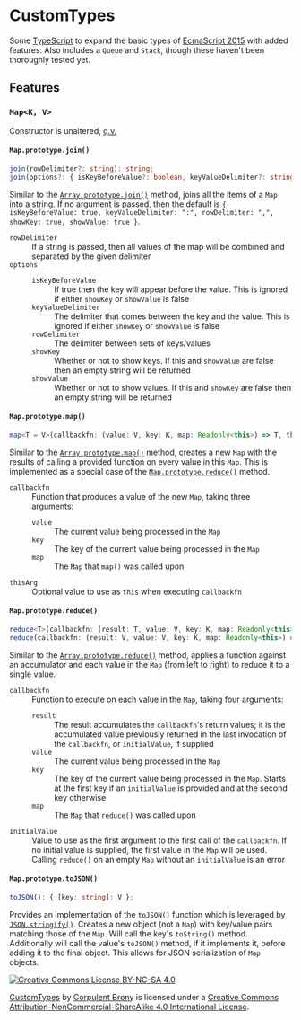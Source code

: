 # CustomTypes
Some [TypeScript](https://www.typescriptlang.org/) to expand the basic types of [EcmaScript 2015](http://www.ecma-international.org/publications/files/ECMA-ST/Ecma-262.pdf) with added features.  Also includes a `Queue` and `Stack`, though these haven't been thoroughly tested yet.

## Features

### `Map<K, V>`

Constructor is unaltered, [q.v.](https://developer.mozilla.org/en-US/docs/Web/JavaScript/Reference/Global_Objects/Map)

#### `Map.prototype.join()`

```typescript
join(rowDelimiter?: string): string;
join(options?: { isKeyBeforeValue?: boolean, keyValueDelimiter?: string, rowDelimiter?: string, showKey?: boolean, showValue?: boolean }): string;
```

Similar to the [`Array.prototype.join()`](https://developer.mozilla.org/en-US/docs/Web/JavaScript/Reference/Global_Objects/Array/join) method, joins all the items of a `Map` into a string.  If no argument is passed, then the default is `{ isKeyBeforeValue: true, keyValueDelimiter: ":", rowDelimiter: ",", showKey: true, showValue: true }`.

<dl>
	<dt><code>rowDelimiter</code></dt>
	<dd>If a string is passed, then all values of the map will be combined and separated by the given delimiter</dd>
	<dt><code>options</code></dt>
	<dd>
		<dl>
			<dt><code>isKeyBeforeValue</code></dt>
			<dd>If true then the key will appear before the value.  This is ignored if either <code>showKey</code> or <code>showValue</code> is false</dd>
			<dt><code>keyValueDelimiter</code></dt>
			<dd>The delimiter that comes between the key and the value.  This is ignored if either <code>showKey</code> or <code>showValue</code> is false</dd>
			<dt><code>rowDelimiter</code></dt>
			<dd>The delimiter between sets of keys/values</dd>
			<dt><code>showKey</code></dt>
			<dd>Whether or not to show keys.  If this and <code>showValue</code> are false then an empty string will be returned</dd>
			<dt><code>showValue</code></dt>
			<dd>Whether or not to show values.  If this and <code>showKey</code> are false then an empty string will be returned</dd>
		</dl>
	</dd>
</dl>

#### `Map.prototype.map()`

```typescript
map<T = V>(callbackfn: (value: V, key: K, map: Readonly<this>) => T, thisArg?: object): Map<K, T>;
```

Similar to the [`Array.prototype.map()`](https://developer.mozilla.org/en-US/docs/Web/JavaScript/Reference/Global_Objects/Array/map) method, creates a new `Map` with the results of calling a provided function on every value in this `Map`.  This is implemented as a special case of the [`Map.prototype.reduce()`](#mapprototypereduce) method.

<dl>
	<dt><code>callbackfn</code></dt>
	<dd>
		Function that produces a value of the new <code>Map</code>, taking three arguments:
		<dl>
			<dt><code>value</code></dt>
			<dd>The current value being processed in the <code>Map</code></dd>
			<dt><code>key</code></dt>
			<dd>The key of the current value being processed in the <code>Map</code></dd>
			<dt><code>map</code></dt>
			<dd>The <code>Map</code> that <code>map()</code> was called upon</dd>
		</dl>
	</dd>
	<dt><code>thisArg</code></dt>
	<dd>Optional value to use as <code>this</code> when executing <code>callbackfn</code></dd>
</dl>

#### `Map.prototype.reduce()`

```typescript
reduce<T>(callbackfn: (result: T, value: V, key: K, map: Readonly<this>) => T, initialValue: T): T;
reduce(callbackfn: (result: V, value: V, key: K, map: Readonly<this>) => V): V;
```

Similar to the [`Array.prototype.reduce()`](https://developer.mozilla.org/en-US/docs/Web/JavaScript/Reference/Global_Objects/Array/Reduce) method, applies a function against an accumulator and each value in the `Map` (from left to right) to reduce it to a single value.

<dl>
	<dt><code>callbackfn</code></dt>
	<dd>
		Function to execute on each value in the <code>Map</code>, taking four arguments:
		<dl>
			<dt><code>result</code></dt>
			<dd>The result accumulates the <code>callbackfn</code>'s return values; it is the accumulated value previously returned in the last invocation of the <code>callbackfn</code>, or <code>initialValue</code>, if supplied</dd>
			<dt><code>value</code></dt>
			<dd>The current value being processed in the <code>Map</code></dd>
			<dt><code>key</code></dt>
			<dd>The key of the current value being processed in the <code>Map</code>.  Starts at the first key if an <code>initialValue</code> is provided and at the second key otherwise</dd>
			<dt><code>map</code></dt>
			<dd>The <code>Map</code> that <code>reduce()</code> was called upon
		</dl>
	</dd>
	<dt><code>initialValue</code></dt>
	<dd>Value to use as the first argument to the first call of the <code>callbackfn</code>.  If no initial value is supplied, the first value in the <code>Map</code> will be used.  Calling <code>reduce()</code> on an empty <code>Map</code> without an <code>initialValue</code> is an error
</dl>

#### `Map.prototype.toJSON()`

```typescript
toJSON(): { [key: string]: V };
```

Provides an implementation of the `toJSON()` function which is leveraged by [`JSON.stringify()`](https://developer.mozilla.org/en-US/docs/Web/JavaScript/Reference/Global_Objects/JSON/stringify).  Creates a new object (not a `Map`) with key/value pairs matching those of the `Map`.  Will call the key's `toString()` method.  Additionally will call the value's `toJSON()` method, if it implements it, before adding it to the final object.  This allows for JSON serialization of `Map` objects.

[![Creative Commons License BY-NC-SA 4.0][Creative Commons License Logo]](https://creativecommons.org/licenses/by-nc-sa/4.0/)

[CustomTypes](https://github.com/CorpulentBrony/CustomTypes) by [Corpulent Brony](https://github.com/CorpulentBrony) is licensed under a [Creative Commons Attribution-NonCommercial-ShareAlike 4.0 International License](https://creativecommons.org/licenses/by-nc-sa/4.0/).

[Creative Commons License Logo]: https://i.creativecommons.org/l/by-nc-sa/4.0/88x31.png "Creative Commons License BY-NC-SA 4.0"
